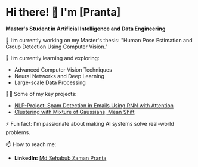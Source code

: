 # Hi there! 👋 I'm [Pranta]

**Master's Student in Artificial Intelligence and Data Engineering**

🔭 I’m currently working on my Master's thesis: "Human Pose Estimation and Group Detection Using Computer Vision."

🌱 I’m currently learning and exploring:
- Advanced Computer Vision Techniques
- Neural Networks and Deep Learning
- Large-scale Data Processing

👨‍💻 Some of my key projects:
- [NLP-Project: Spam Detection in Emails Using RNN with Attention](https://github.com/sehab6111251/NLP-Project)
- [Clustering with Mixture of Gaussians, Mean Shift](https://github.com/sehab6111251/Clustering)

⚡ Fun fact: I'm passionate about making AI systems solve real-world problems.

📫 How to reach me:
- **LinkedIn:** [Md Sehabub Zaman Pranta](https://www.linkedin.com/in/md-sehabub-zaman-pranta-4a7101187)
